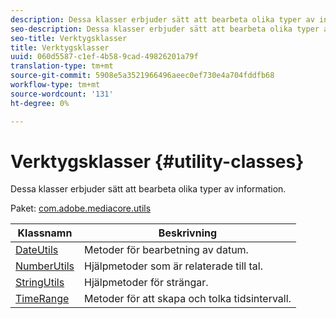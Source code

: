 ```yaml
---
description: Dessa klasser erbjuder sätt att bearbeta olika typer av information.
seo-description: Dessa klasser erbjuder sätt att bearbeta olika typer av information.
seo-title: Verktygsklasser
title: Verktygsklasser
uuid: 060d5587-c1ef-4b58-9cad-49826201a79f
translation-type: tm+mt
source-git-commit: 5908e5a3521966496aeec0ef730e4a704fddfb68
workflow-type: tm+mt
source-wordcount: '131'
ht-degree: 0%

---
```



# Verktygsklasser {#utility-classes}

Dessa klasser erbjuder sätt att bearbeta olika typer av information.

Paket: [com.adobe.mediacore.utils](https://help.adobe.com/en_US/primetime/api/psdk/javadoc_1.4/com/adobe/mediacore/utils/package-summary.html)

| Klassnamn | Beskrivning |
|---|---|
| [DateUtils](https://help.adobe.com/en_US/primetime/api/psdk/javadoc_1.4/com/adobe/mediacore/utils/DateUtils.html) | Metoder för bearbetning av datum. |
| [NumberUtils](https://help.adobe.com/en_US/primetime/api/psdk/javadoc_1.4/com/adobe/mediacore/utils/NumberUtils.html) | Hjälpmetoder som är relaterade till tal. |
| [StringUtils](https://help.adobe.com/en_US/primetime/api/psdk/javadoc_1.4/com/adobe/mediacore/utils/StringUtils.html) | Hjälpmetoder för strängar. |
| [TimeRange](https://help.adobe.com/en_US/primetime/api/psdk/javadoc_1.4/com/adobe/mediacore/utils/TimeRange.html) | Metoder för att skapa och tolka tidsintervall. |